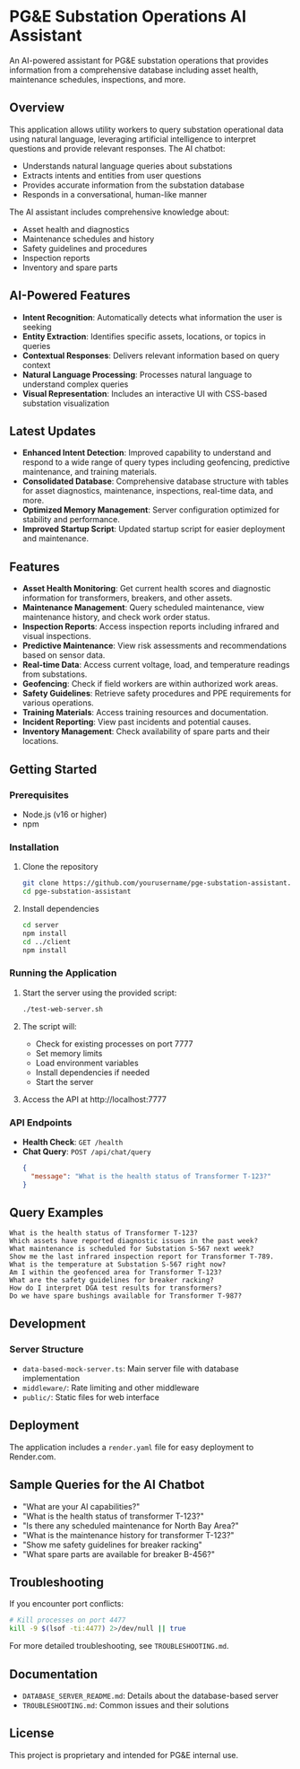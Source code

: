 # PG&E Substation Operations AI Assistant

An AI-powered assistant for PG&E substation operations that provides information from a comprehensive database including asset health, maintenance schedules, inspections, and more.

## Overview

This application allows utility workers to query substation operational data using natural language, leveraging artificial intelligence to interpret questions and provide relevant responses. The AI chatbot:

* Understands natural language queries about substations
* Extracts intents and entities from user questions
* Provides accurate information from the substation database
* Responds in a conversational, human-like manner

The AI assistant includes comprehensive knowledge about:

* Asset health and diagnostics
* Maintenance schedules and history
* Safety guidelines and procedures
* Inspection reports
* Inventory and spare parts

## AI-Powered Features

* **Intent Recognition**: Automatically detects what information the user is seeking
* **Entity Extraction**: Identifies specific assets, locations, or topics in queries
* **Contextual Responses**: Delivers relevant information based on query context
* **Natural Language Processing**: Processes natural language to understand complex queries
* **Visual Representation**: Includes an interactive UI with CSS-based substation visualization

## Latest Updates

* **Enhanced Intent Detection**: Improved capability to understand and respond to a wide range of query types including geofencing, predictive maintenance, and training materials.
* **Consolidated Database**: Comprehensive database structure with tables for asset diagnostics, maintenance, inspections, real-time data, and more.
* **Optimized Memory Management**: Server configuration optimized for stability and performance.
* **Improved Startup Script**: Updated startup script for easier deployment and maintenance.

## Features

* **Asset Health Monitoring**: Get current health scores and diagnostic information for transformers, breakers, and other assets.
* **Maintenance Management**: Query scheduled maintenance, view maintenance history, and check work order status.
* **Inspection Reports**: Access inspection reports including infrared and visual inspections.
* **Predictive Maintenance**: View risk assessments and recommendations based on sensor data.
* **Real-time Data**: Access current voltage, load, and temperature readings from substations.
* **Geofencing**: Check if field workers are within authorized work areas.
* **Safety Guidelines**: Retrieve safety procedures and PPE requirements for various operations.
* **Training Materials**: Access training resources and documentation.
* **Incident Reporting**: View past incidents and potential causes.
* **Inventory Management**: Check availability of spare parts and their locations.

## Getting Started

### Prerequisites

* Node.js (v16 or higher)
* npm

### Installation

1. Clone the repository
   ```bash
   git clone https://github.com/yourusername/pge-substation-assistant.git
   cd pge-substation-assistant
   ```

2. Install dependencies
   ```bash
   cd server
   npm install
   cd ../client
   npm install
   ```

### Running the Application

1. Start the server using the provided script:
   ```bash
   ./test-web-server.sh
   ```

2. The script will:
   - Check for existing processes on port 7777
   - Set memory limits
   - Load environment variables
   - Install dependencies if needed
   - Start the server

3. Access the API at http://localhost:7777

### API Endpoints

- **Health Check**: `GET /health`
- **Chat Query**: `POST /api/chat/query`
  ```json
  {
    "message": "What is the health status of Transformer T-123?"
  }
  ```

## Query Examples

```
What is the health status of Transformer T-123?
Which assets have reported diagnostic issues in the past week?
What maintenance is scheduled for Substation S-567 next week?
Show me the last infrared inspection report for Transformer T-789.
What is the temperature at Substation S-567 right now?
Am I within the geofenced area for Transformer T-123?
What are the safety guidelines for breaker racking?
How do I interpret DGA test results for transformers?
Do we have spare bushings available for Transformer T-987?
```

## Development

### Server Structure

- `data-based-mock-server.ts`: Main server file with database implementation
- `middleware/`: Rate limiting and other middleware
- `public/`: Static files for web interface

## Deployment

The application includes a `render.yaml` file for easy deployment to Render.com.

## Sample Queries for the AI Chatbot

* "What are your AI capabilities?"
* "What is the health status of transformer T-123?"
* "Is there any scheduled maintenance for North Bay Area?"
* "What is the maintenance history for transformer T-123?"
* "Show me safety guidelines for breaker racking"
* "What spare parts are available for breaker B-456?"

## Troubleshooting

If you encounter port conflicts:

```bash
# Kill processes on port 4477
kill -9 $(lsof -ti:4477) 2>/dev/null || true
```

For more detailed troubleshooting, see `TROUBLESHOOTING.md`.

## Documentation

* `DATABASE_SERVER_README.md`: Details about the database-based server
* `TROUBLESHOOTING.md`: Common issues and their solutions

## License

This project is proprietary and intended for PG&E internal use. 
